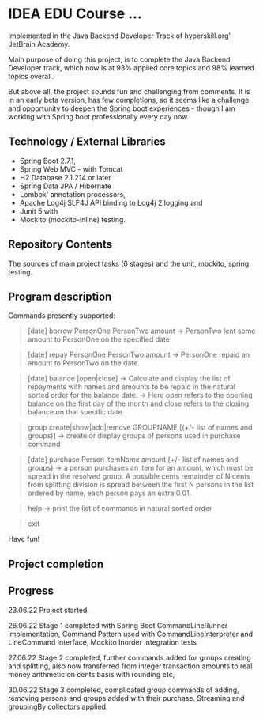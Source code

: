# IDEA EDU Course ...

Implemented in the Java Backend Developer Track of hyperskill.org' JetBrain Academy.

Main purpose of doing this project, is to complete the Java Backend Developer track, which now is at 93% applied core topics 
and 98% learned topics overall.

But above all, the project sounds fun and challenging from comments. It is in an early beta version, has few completions,
so it seems like a challenge and opportunity to deepen the Spring boot experiences - though I am working with Spring boot
professionally every day now.

## Technology / External Libraries

- Spring Boot 2.7.1,
- Spring Web MVC - with Tomcat
- H2 Database 2.1.214 or later 
- Spring Data JPA / Hibernate
- Lombok' annotation processors,
- Apache Log4j SLF4J API binding to Log4j 2 logging and
- Junit 5 with
- Mockito (mockito-inline) testing.

## Repository Contents

The sources of main project tasks (6 stages) and the unit, mockito, spring testing.

## Program description

Commands presently supported:
> [date] borrow PersonOne PersonTwo amount -> PersonTwo lent some amount to PersonOne on the specified date

> [date] repay PersonOne PersonTwo amount -> PersonOne repaid an amount to PersonTwo on the date.

> [date] balance [open|close] -> Calculate and display the list of repayments with names and amounts to be repaid in the natural sorted order for the balance date.
-> Here open refers to the opening balance on the first day of the month and close refers to the closing balance on that specific date.

> group create|show|add|remove GROUPNAME [(+/- list of names and groups)] -> create or display groups of persons used in purchase command

> [date] purchase Person itemName amount (+/- list of names and groups) -> a person purchases an item for an amount, which must be spread in the resolved group.
A possible cents remainder of N cents from splitting division is spread between the first N persons in the list ordered by name,
each person pays an extra 0.01.

> help -> print the list of commands in natural sorted order

> exit

Have fun!

## Project completion

[//]: # (Project was completed on xx.0d.22.)

## Progress

23.06.22 Project started.

26.06.22 Stage 1 completed with Spring Boot CommandLineRunner implementation, Command Pattern used with
CommandLineInterpreter and LineCommand Interface, Mockito Inorder Integration tests

27.06.22 Stage 2 completed, further commands added for groups creating and
splitting, also now transferred from integer transaction amounts to real
money arithmetic on cents basis with rounding etc,

30.06.22 Stage 3 completed, complicated group commands of adding, removing persons and groups added with
their purchase. Streaming and groupingBy collectors applied.